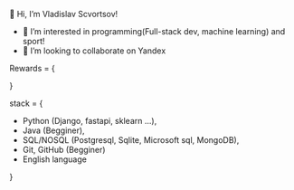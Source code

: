 👋 Hi, I’m Vladislav Scvortsov!
- 👀 I’m interested in programming(Full-stack dev, machine learning) and sport!
- 💞️ I’m looking to collaborate on Yandex

Rewards = {

}

stack = {
- Python (Django, fastapi, sklearn ...),
- Java (Begginer),
- SQL/NOSQL (Postgresql, Sqlite, Microsoft sql, MongoDB),
- Git, GitHub (Begginer)
- English language

}
